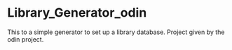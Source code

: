 # Library_Generator_odin
This to a simple generator to set up a library database. Project given by the odin project.